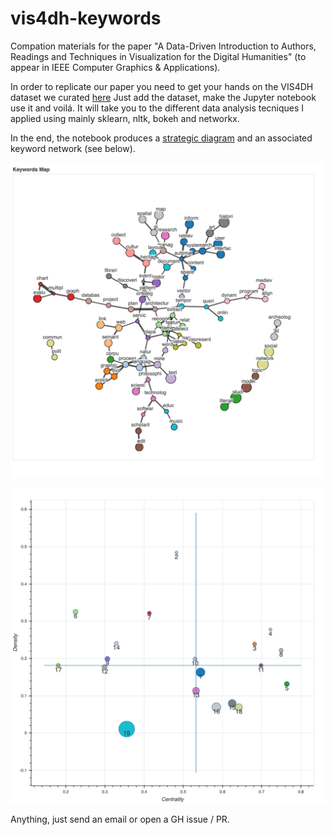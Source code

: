 # vis4dh-keywords
Compation materials for the paper "A Data-Driven Introduction to Authors, Readings and Techniques in Visualization for the Digital Humanities" (to appear in IEEE Computer Graphics & Applications).

In order to replicate our paper you need to get your hands on the VIS4DH dataset we curated [here](https://docs.google.com/spreadsheets/d/1TCnEIfbyow7s7_qnl_KZs4cUZjrt4bpz5C8VJLe-XIA/edit?usp=sharing)
Just add the dataset, make the Jupyter notebook use it and voilá. It will take you to the different data analysis tecniques I applied using mainly sklearn, nltk, bokeh and networkx. 

In the end, the notebook produces a [strategic diagram](http://ubicomp.oulu.fi/analysis-of-the-chi-research-communitys-knowledge-map/) and an associated keyword network (see below).

![alt text](img/keywords-network.png)

![alt text](img/strategic-diagram.png)


Anything, just send an email or open a GH issue / PR.

